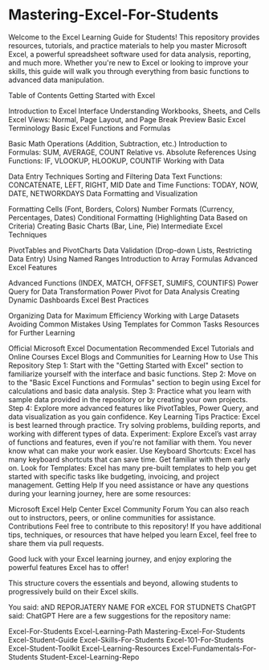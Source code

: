 # Mastering-Excel-For-Students
Welcome to the Excel Learning Guide for Students!
This repository provides resources, tutorials, and practice materials to help you master Microsoft Excel, a powerful spreadsheet software used for data analysis, reporting, and much more. Whether you're new to Excel or looking to improve your skills, this guide will walk you through everything from basic functions to advanced data manipulation.

Table of Contents
Getting Started with Excel

Introduction to Excel Interface
Understanding Workbooks, Sheets, and Cells
Excel Views: Normal, Page Layout, and Page Break Preview
Basic Excel Terminology
Basic Excel Functions and Formulas

Basic Math Operations (Addition, Subtraction, etc.)
Introduction to Formulas: SUM, AVERAGE, COUNT
Relative vs. Absolute References
Using Functions: IF, VLOOKUP, HLOOKUP, COUNTIF
Working with Data

Data Entry Techniques
Sorting and Filtering Data
Text Functions: CONCATENATE, LEFT, RIGHT, MID
Date and Time Functions: TODAY, NOW, DATE, NETWORKDAYS
Data Formatting and Visualization

Formatting Cells (Font, Borders, Colors)
Number Formats (Currency, Percentages, Dates)
Conditional Formatting (Highlighting Data Based on Criteria)
Creating Basic Charts (Bar, Line, Pie)
Intermediate Excel Techniques

PivotTables and PivotCharts
Data Validation (Drop-down Lists, Restricting Data Entry)
Using Named Ranges
Introduction to Array Formulas
Advanced Excel Features

Advanced Functions (INDEX, MATCH, OFFSET, SUMIFS, COUNTIFS)
Power Query for Data Transformation
Power Pivot for Data Analysis
Creating Dynamic Dashboards
Excel Best Practices

Organizing Data for Maximum Efficiency
Working with Large Datasets
Avoiding Common Mistakes
Using Templates for Common Tasks
Resources for Further Learning

Official Microsoft Excel Documentation
Recommended Excel Tutorials and Online Courses
Excel Blogs and Communities for Learning
How to Use This Repository
Step 1: Start with the "Getting Started with Excel" section to familiarize yourself with the interface and basic functions.
Step 2: Move on to the "Basic Excel Functions and Formulas" section to begin using Excel for calculations and basic data analysis.
Step 3: Practice what you learn with sample data provided in the repository or by creating your own projects.
Step 4: Explore more advanced features like PivotTables, Power Query, and data visualization as you gain confidence.
Key Learning Tips
Practice: Excel is best learned through practice. Try solving problems, building reports, and working with different types of data.
Experiment: Explore Excel’s vast array of functions and features, even if you're not familiar with them. You never know what can make your work easier.
Use Keyboard Shortcuts: Excel has many keyboard shortcuts that can save time. Get familiar with them early on.
Look for Templates: Excel has many pre-built templates to help you get started with specific tasks like budgeting, invoicing, and project management.
Getting Help
If you need assistance or have any questions during your learning journey, here are some resources:

Microsoft Excel Help Center
Excel Community Forum
You can also reach out to instructors, peers, or online communities for assistance.
Contributions
Feel free to contribute to this repository! If you have additional tips, techniques, or resources that have helped you learn Excel, feel free to share them via pull requests.

Good luck with your Excel learning journey, and enjoy exploring the powerful features Excel has to offer!

This structure covers the essentials and beyond, allowing students to progressively build on their Excel skills.






You said:
aND REPORJATERY NAME FOR eXCEL FOR STUDNETS 
ChatGPT said:
ChatGPT
Here are a few suggestions for the repository name:

Excel-For-Students
Excel-Learning-Path
Mastering-Excel-For-Students
Excel-Student-Guide
Excel-Skills-For-Students
Excel-101-For-Students
Excel-Student-Toolkit
Excel-Learning-Resources
Excel-Fundamentals-For-Students
Student-Excel-Learning-Repo

